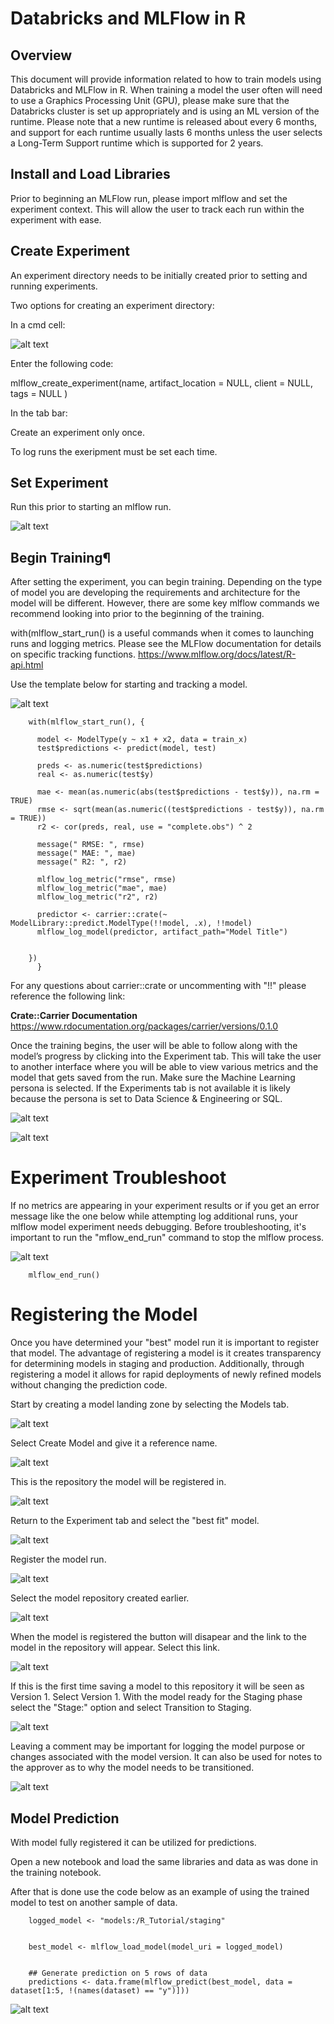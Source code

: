 # Databricks and MLFlow in R

## Overview

This document will provide information related to how to train models using Databricks and MLFlow in R. When training a model the user often will need to use a Graphics Processing Unit (GPU), please make sure that the Databricks cluster is set up appropriately and is using an ML version of the runtime. Please note that a new runtime is released about every 6 months, and support for each runtime usually lasts 6 months unless the user selects a Long-Term Support runtime which is supported for 2 years.

## Install and Load Libraries

Prior to beginning an MLFlow run, please import mlflow and set the experiment context. This will allow the user to track each run within the experiment with ease.

## Create Experiment

An experiment directory needs to be initially created prior to setting and running experiments.

Two options for creating an experiment directory:

In a cmd cell:

![alt text](CreateExperiment.PNG)

Enter the following code:

mlflow_create_experiment(name,
  artifact_location = NULL,
  client = NULL,
  tags = NULL
)


In the tab bar:

Create an experiment only once.

To log runs the exeripment must be set each time.


## Set Experiment

Run this prior to starting an mlflow run.

![alt text](SetExperiment.PNG)


## Begin Training¶


After setting the experiment, you can begin training. Depending on the type of model you are developing the requirements and architecture for the model will be different. However, there are some key mlflow commands we recommend looking into prior to the beginning of the training.

with(mlflow_start_run() is a useful commands when it comes to launching runs and logging metrics. Please see the MLFlow documentation for details on specific tracking functions. https://www.mlflow.org/docs/latest/R-api.html

Use the template below for starting and tracking a model.

![alt text](start_mlflow.PNG)

        with(mlflow_start_run(), {
  
          model <- ModelType(y ~ x1 + x2, data = train_x)
          test$predictions <- predict(model, test)
  
          preds <- as.numeric(test$predictions)
          real <- as.numeric(test$y)

          mae <- mean(as.numeric(abs(test$predictions - test$y)), na.rm = TRUE)
          rmse <- sqrt(mean(as.numeric((test$predictions - test$y)), na.rm = TRUE))
          r2 <- cor(preds, real, use = "complete.obs") ^ 2

          message(" RMSE: ", rmse)
          message(" MAE: ", mae)
          message(" R2: ", r2)

          mlflow_log_metric("rmse", rmse)
          mlflow_log_metric("mae", mae)
          mlflow_log_metric("r2", r2)

          predictor <- carrier::crate(~ ModelLibrary::predict.ModelType(!!model, .x), !!model)
          mlflow_log_model(predictor, artifact_path="Model Title") 


        })
          }

For any questions about carrier::crate or uncommenting with "!!" please reference the following link:

**Crate::Carrier Documentation**
https://www.rdocumentation.org/packages/carrier/versions/0.1.0


Once the training begins, the user will be able to follow along with the model’s progress by clicking into the Experiment tab. This will take the user to another interface where you will be able to view various metrics and the model that gets saved from the run. Make sure the Machine Learning persona is selected. If the Experiments tab is not available it is likely because the persona is set to Data Science & Engineering or SQL.


![alt text](ExperimentTab.PNG)

![alt text](Experiments.PNG)

# Experiment Troubleshoot

If no metrics are appearing in your experiment results or if you get an error message like the one below while attempting log additional runs, your mlflow model experiment needs debugging. Before troubleshooting, it's important to run the "mflow_end_run" command to stop the mlflow process. 
        
 ![alt text](ErrorMessage.PNG)


        mlflow_end_run()


# Registering the Model

Once you have determined your "best" model run it is important to register that model. The advantage of registering a model is it creates transparency for determining models in staging and production. Additionally, through registering a model it allows for rapid deployments of newly refined models without changing the prediction code.

Start by creating a model landing zone by selecting the Models tab.

![alt text](CreateModel.PNG)

Select Create Model and give it a reference name. 

![alt text](NameModelRepo.PNG)

This is the repository the model will be registered in.

![alt text](ModelLanding.PNG)

Return to the Experiment tab and select the "best fit" model.

![alt text](SelectRun.PNG)

Register the model run.

![alt text](RegisterRun.PNG)

Select the model repository created earlier.

![alt text](RegisterModelRun.PNG)


When the model is registered the button will disapear and the link to the model in the repository will appear. Select this link.


![alt text](ModeRegistered.PNG)

If this is the first time saving a model to this repository it will be seen as Version 1. Select Version 1.
With the model ready for the Staging phase select the "Stage:" option and select Transition to Staging. 

![alt text](ModelStage.PNG)

Leaving a comment may be important for logging the model purpose or changes associated with the model version. It can also be used for notes to the approver as to why the model needs to be transitioned. 

![alt text](Transition.PNG)

## Model Prediction

With model fully registered it can be utilized for predictions.

Open a new notebook and load the same libraries and data as was done in the training notebook.

After that is done use the code below as an example of using the trained model to test on another sample of data.

        logged_model <- "models:/R_Tutorial/staging"


        best_model <- mlflow_load_model(model_uri = logged_model)


        ## Generate prediction on 5 rows of data 
        predictions <- data.frame(mlflow_predict(best_model, data = dataset[1:5, !(names(dataset) == "y")]))

![alt text](ModelPredict.PNG)
